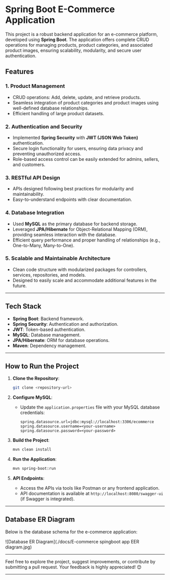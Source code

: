 # Spring Boot E-Commerce Application

This project is a robust backend application for an e-commerce platform, developed using **Spring Boot**. The
application offers complete CRUD operations for managing products, product categories, and associated product images,
ensuring scalability, modularity, and secure user authentication.

## Features

### 1. **Product Management**

- CRUD operations: Add, delete, update, and retrieve products.
- Seamless integration of product categories and product images using well-defined database relationships.
- Efficient handling of large product datasets.

### 2. **Authentication and Security**

- Implemented **Spring Security** with **JWT (JSON Web Token)** authentication.
- Secure login functionality for users, ensuring data privacy and preventing unauthorized access.
- Role-based access control can be easily extended for admins, sellers, and customers.

### 3. **RESTful API Design**

- APIs designed following best practices for modularity and maintainability.
- Easy-to-understand endpoints with clear documentation.

### 4. **Database Integration**

- Used **MySQL** as the primary database for backend storage.
- Leveraged **JPA/Hibernate** for Object-Relational Mapping (ORM), providing seamless interaction with the database.
- Efficient query performance and proper handling of relationships (e.g., One-to-Many, Many-to-One).

### 5. **Scalable and Maintainable Architecture**

- Clean code structure with modularized packages for controllers, services, repositories, and models.
- Designed to easily scale and accommodate additional features in the future.

---

## Tech Stack

- **Spring Boot**: Backend framework.
- **Spring Security**: Authentication and authorization.
- **JWT**: Token-based authentication.
- **MySQL**: Database management.
- **JPA/Hibernate**: ORM for database operations.
- **Maven**: Dependency management.

---

## How to Run the Project

1. **Clone the Repository**:
   ```bash
   git clone <repository-url>
   ```

2. **Configure MySQL**:
    - Update the `application.properties` file with your MySQL database credentials:
      ```properties
      spring.datasource.url=jdbc:mysql://localhost:3306/ecommerce
      spring.datasource.username=<your-username>
      spring.datasource.password=<your-password>
      ```

3. **Build the Project**:
   ```bash
   mvn clean install
   ```

4. **Run the Application**:
   ```bash
   mvn spring-boot:run
   ```

5. **API Endpoints**:
    - Access the APIs via tools like Postman or any frontend application.
    - API documentation is available at `http://localhost:8080/swagger-ui` (if Swagger is integrated).

---

## Database ER Diagram

Below is the database schema for the e-commerce application:

![Database ER Diagram](./docs/E-commerce spingboot app EER diagram.jpg)

---

Feel free to explore the project, suggest improvements, or contribute by submitting a pull request. Your feedback is
highly appreciated! 😊

--- 


